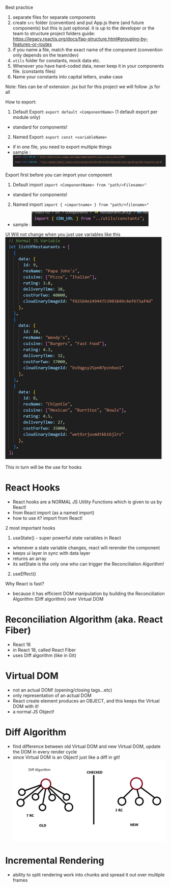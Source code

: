 Best practice
1. separate files for separate components
2. create `src` folder (convention) and put App.js there (and future components) but this is just optional.
it is up to the developer or the team to structure project folders
guide: https://legacy.reactjs.org/docs/faq-structure.html#grouping-by-features-or-routes
3. if you name a file, match the exact name of the component (convention only depends on the team/dev)
4. `utils` folder for constants, mock data etc.
5. Whenever you have hard-coded data, never keep it in your components file. (constants files)
6. Name your constants into capital letters, snake case

Note: files can be of extension .jsx but for this project we will follow .js for all

How to export:
1. Default Export: `export default <ComponentName>` (1 default export per module only)
  - standard for components!
2. Named Export: `export const <variableName>`
  - if in one file, you need to export multiple things
  - sample : ![named-export](image.png)

Export first before you can import your component
1. Default import `import <ComponentName> from "path/<Filename>"`
  - standard for components!
2. Named import `import { <importname> } from "path/<filename>"`
  - sample : ![named-import](image-1.png)

UI Will not change when you just use variables like this
![normal-js-variable](image-2.png)

This in turn will be the use for hooks
# React Hooks
- React hooks are a NORMAL JS Utility Functions which is given to us by React!
- from React import (as a named import)
- how to use it? import from React!

2 most important hooks
1. useState() - super powerful state variables in React
  - whenever a state variable changes, react will rerender the component
  - keeps ui layer in sync with data layer
  - returns an array
  - its setState is the only one who can trigger the Reconciliation Algorithm!
2. useEffect()

Why React is fast?
- because it has efficient DOM manipulation by building the Reconciliation Algorithm (Diff algorithm) over Virtual DOM

# Reconciliation Algorithm (aka. React Fiber)
- React 16
- in React 18, called React Fiber
- uses Diff algorithm (like in Git)

# Virtual DOM
- not an actual DOM! (opening/closing tags...etc)
- only representation of an actual DOM
- React create element produces an OBJECT, and this keeps the Virtual DOM with it!
- a normal JS Object!

# Diff Algorithm
- find difference between old Virtual DOM and new Virtual DOM, update the DOM in every render cycle
- since Virtual DOM is an Object! just like a diff in git!
![diff-algorithm](image-3.png)

# Incremental Rendering
- ability to split rendering work into chunks and spread it out over multiple frames
